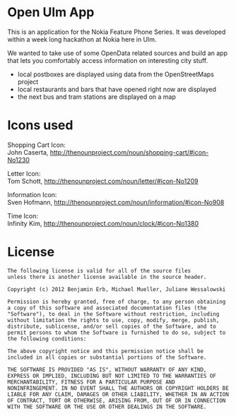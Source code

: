 # Open Ulm App 

This is an application for the Nokia Feature Phone Series. It was developed 
within a week long hackathon at Nokia here in Ulm.

We wanted to take use of some OpenData related sources and build an app that
lets you comfortably access information on interesting city stuff.  

 * local postboxes are displayed using data from the OpenStreetMaps project 
 * local restaurants and bars that have opened right now are displayed
 * the next bus and tram stations are displayed on a map


# Icons used

Shopping Cart Icon:  
John Caserta, http://thenounproject.com/noun/shopping-cart/#icon-No1230

Letter Icon:  
Tom Schott, http://thenounproject.com/noun/letter/#icon-No1209

Information Icon:  
Sven Hofmann, http://thenounproject.com/noun/information/#icon-No908

Time Icon:  
Infinity Kim, http://thenounproject.com/noun/clock/#icon-No1380


# License

	The following license is valid for all of the source files 
	unless there is another license available in the source header.

	Copyright (c) 2012 Benjamin Erb, Michael Mueller, Juliane Wessalowski

	Permission is hereby granted, free of charge, to any person obtaining
	a copy of this software and associated documentation files (the
	"Software"), to deal in the Software without restriction, including
	without limitation the rights to use, copy, modify, merge, publish,
	distribute, sublicense, and/or sell copies of the Software, and to
	permit persons to whom the Software is furnished to do so, subject to
	the following conditions:

	The above copyright notice and this permission notice shall be
	included in all copies or substantial portions of the Software.

	THE SOFTWARE IS PROVIDED "AS IS", WITHOUT WARRANTY OF ANY KIND,
	EXPRESS OR IMPLIED, INCLUDING BUT NOT LIMITED TO THE WARRANTIES OF
	MERCHANTABILITY, FITNESS FOR A PARTICULAR PURPOSE AND
	NONINFRINGEMENT. IN NO EVENT SHALL THE AUTHORS OR COPYRIGHT HOLDERS BE
	LIABLE FOR ANY CLAIM, DAMAGES OR OTHER LIABILITY, WHETHER IN AN ACTION
	OF CONTRACT, TORT OR OTHERWISE, ARISING FROM, OUT OF OR IN CONNECTION
	WITH THE SOFTWARE OR THE USE OR OTHER DEALINGS IN THE SOFTWARE.
